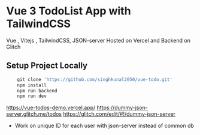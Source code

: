 # Vue 3 TodoList App with TailwindCSS

Vue , Vitejs , TailwindCSS, JSON-server
Hosted on Vercel and Backend on Glitch

## Setup Project Locally

```js
    git clone 'https://github.com/singhkunal2050/vue-todo.git'
    npm install
    npm run backend
    npm run dev

```

https://vue-todos-demo.vercel.app/
https://dummy-json-server.glitch.me/todos
https://glitch.com/edit/#!/dummy-json-server

- Work on unique ID for each user with json-server instead of common db 